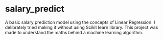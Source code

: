 # salary_predict
A basic salary prediction model using the concepts of Linear Regression. I delibrately tried making it without using Scikit learn library. 
This project was made to understand the maths behind a machine learning algorithm.
